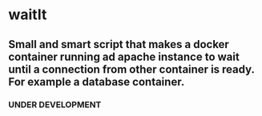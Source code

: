 # waitIt

## Small and smart script that makes a docker container running ad apache instance to wait until a connection from other container is ready. For example a database container.

### UNDER DEVELOPMENT
